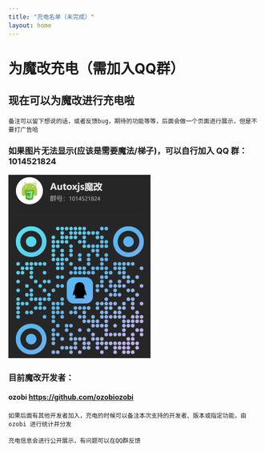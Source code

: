 ```yaml
---
title: "充电名单（未完成）"
layout: home
---
```


# 为魔改充电（需加入QQ群）

## 现在可以为魔改进行充电啦

    备注可以留下想说的话，或者反馈bug，期待的功能等等，后面会做一个页面进行展示，但是不要打广告哈

### 如果图片无法显示(应该是需要魔法/梯子)，可以自行加入 QQ 群：1014521824

![image](https://github.com/ozobiozobi/Autoxjs_v6_ozobi_some_info/blob/master/src/img/qq/qrcode.png)

### 目前魔改开发者：
#### ozobi <https://github.com/ozobiozobi>

    如果后面有其他开发者加入，充电的时候可以备注本次支持的开发者、版本或指定功能，由 ozobi 进行统计并分发

    充电信息会进行公开展示，有问题可以在QQ群反馈

